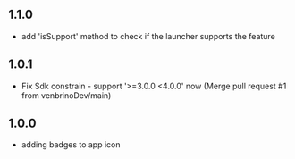 ## 1.1.0

* add 'isSupport' method to check if the launcher supports the feature

## 1.0.1

* Fix Sdk constrain - support '>=3.0.0 <4.0.0' now (Merge pull request #1 from venbrinoDev/main)

## 1.0.0

* adding badges to app icon
